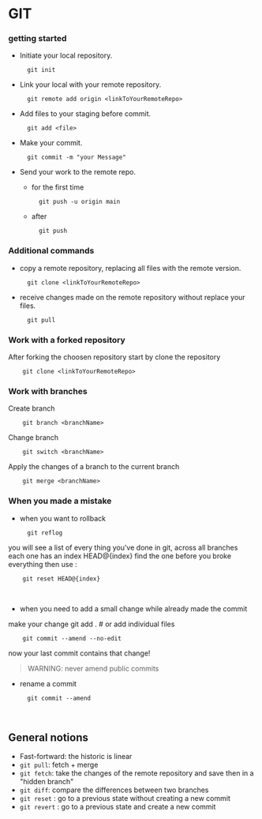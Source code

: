 # GIT
### getting started
- Initiate your local repository.

        git init

- Link your local with your remote repository.

        git remote add origin <linkToYourRemoteRepo>

- Add files to your staging before commit.

        git add <file>

- Make your commit.

        git commit -m "your Message"

- Send your work to the remote repo.

    - for the first time

            git push -u origin main

    - after

            git push



### Additional commands

- copy a remote repository, replacing all files with the remote version.

        git clone <linkToYourRemoteRepo>

- receive changes made on the remote repository without replace your files.

        git pull

### Work with a forked repository

After forking the choosen repository start by clone the repository

        git clone <linkToYourRemoteRepo>


### Work with branches

Create branch

        git branch <branchName>

Change branch

        git switch <branchName>

Apply the changes of a branch to the current branch

        git merge <branchName>


### When you made a mistake

- when you want to rollback <br>
        
        git reflog

you will see a list of every thing you've
done in git, across all branches <br>
each one has an index HEAD@{index}
find the one before you broke everything then use :
        
        git reset HEAD@{index}

<br>

- when you need to add a small change while already made the commit

make your change
        git add . # or add individual files

        git commit --amend --no-edit
now your last commit contains that change!
> WARNING: never amend public commits

- rename a commit

        git commit --amend

<br>

## General notions

- Fast-fortward: the historic is linear <br>
- `git pull`: fetch + merge <br>
- `git fetch`: take the changes of the remote repository and save then in a "hidden branch" <br>
- `git diff`: compare the differences between two branches
- `git reset` : go to a previous state without creating a new commit
- `git revert` : go to a previous state and create a new commit